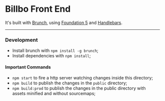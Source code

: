 # Billbo Front End

It's built with [Brunch](http://brunch.io), using [Foundation 5](http://foundation.zurb.com) and [Handlebars](http://handlebarsjs.com).

-----------------------------------------------------------------

### Development

* Install brunch with `npm install -g brunch`;
* Install dependencies with `npm install`;

#### Important Commands

* `npm start` to fire a http server watching changes inside this directory;
* `npm build` to publish the changes in the `public` directory;
* `npm build:prod` to publish the changes in the public directory with assets minified and without sourcemaps;
